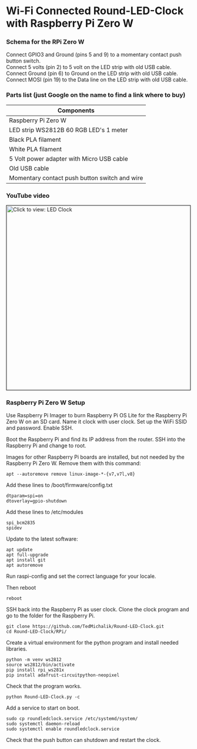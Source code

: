 ﻿# Wi-Fi Connected Round-LED-Clock with Raspberry Pi Zero W
 
 ### Schema for the RPi Zero W
 
 Connect GPIO3 and Ground (pins 5 and 9) to a momentary contact push button switch.  
 Connect 5 volts (pin 2) to 5 volt on the LED strip with old USB cable.  
 Connect Ground (pin 6) to Ground on the LED strip with old USB cable.  
 Connect MOSI (pin 19) to the Data line on the LED strip with old USB cable.  
 
 ### Parts list (just Google on the name to find a link where to buy)

| Components                              	    |
| -------------                          	    |
| Raspberry Pi Zero W  			            |
| LED strip WS2812B 60 RGB LED's 1 meter            |
| Black PLA filament                           	    |
| White PLA filament                           	    |
| 5 Volt power adapter with Micro USB cable         |
| Old USB cable                                     |
| Momentary contact push button switch and wire     |


### YouTube video

<a href="https://youtu.be/Z4b4v84smpg" target="_blank"><img src="https://img.youtube.com/vi/Z4b4v84smpg/0.jpg" 
alt="Click to view: LED Clock" width="500" border="1" /></a>


### Raspberry Pi Zero W Setup

Use Raspberry Pi Imager to burn Raspberry Pi OS Lite for the Raspberry Pi Zero W on an SD card. Name it clock with user clock. Set up the WiFi SSID and password. Enable SSH.

Boot the Raspberry Pi and find its IP address from the router. SSH into the Raspberry Pi and change to root.

Images for other Raspberry Pi boards are installed, but not needed by the Raspberry Pi Zero W. Remove them with this command:
```
apt --autoremove remove linux-image-*-{v7,v7l,v8}
```

Add these lines to /boot/firmware/config.txt
```
dtparam=spi=on
dtoverlay=gpio-shutdown
```

Add these lines to /etc/modules
```
spi_bcm2835
spidev
```

Update to the latest software:
```
apt update
apt full-upgrade
apt install git
apt autoremove
```

Run raspi-config and set the correct language for your locale.

Then reboot
```
reboot
```

SSH back into the Raspberry Pi as user clock. Clone the clock program and go to the folder for the Raspberry Pi.
```
git clone https://github.com/TedMichalik/Round-LED-Clock.git
cd Round-LED-Clock/RPi/
```

Create a virtual environment for the python program and install needed libraries.
```
python -m venv ws2812
source ws2812/bin/activate
pip install rpi_ws281x
pip install adafruit-circuitpython-neopixel
```

Check that the program works.
```
python Round-LED-Clock.py -c
```

Add a service to start on boot.
```
sudo cp roundledclock.service /etc/systemd/system/
sudo systemctl daemon-reload
sudo systemctl enable roundledclock.service
```

Check that the push button can shutdown and restart the clock.
